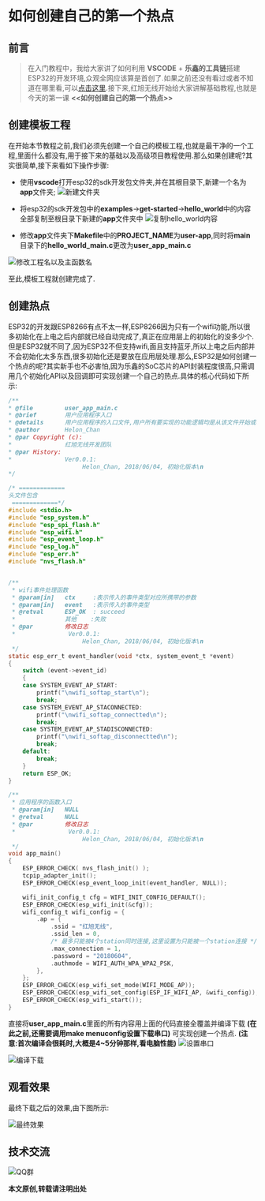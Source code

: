 # 如何创建自己的第一个热点
## 前言
> 在入门教程中，我给大家讲了如何利用 **VSCODE** + **乐鑫的工具链**搭建ESP32的开发环境,众观全网应该算是首创了.如果之前还没有看过或者不知道在哪里看,可以[点击这里](https://github.com/xiaolongba/wireless-tech/blob/master/%E8%BD%AF%E4%BB%B6/%E5%85%A5%E9%97%A8%E6%95%99%E7%A8%8B/%E5%A6%82%E4%BD%95%E6%90%AD%E5%BB%BAESP32%E5%BC%80%E5%8F%91%E7%8E%AF%E5%A2%83.md).接下来,红旭无线开始给大家讲解基础教程,也就是今天的第一课 **<<如何创建自己的第一个热点>>**

## 创建模板工程
在开始本节教程之前,我们必须先创建一个自己的模板工程,也就是最干净的一个工程,里面什么都没有,用于接下来的基础以及高级项目教程使用.那么如果创建呢?其实很简单,接下来看如下操作步骤:
- 使用**vscode**打开esp32的sdk开发包文件夹,并在其根目录下,新建一个名为**app**文件夹;
![新建文件夹](https://raw.githubusercontent.com/xiaolongba/picture/master/create_new_folder.gif)

- 将esp32的sdk开发包中的**examples**->**get-started**->**hello_world**中的内容全部复制至根目录下新建的**app**文件夹中
![复制hello_world内容](https://raw.githubusercontent.com/xiaolongba/picture/master/copy_hello_world.gif)

- 修改**app**文件夹下**Makefile**中的**PROJECT_NAME**为**user-app**,同时将**main**目录下的**hello_world_main.c**更改为**user_app_main.c**

![修改工程名以及主函数名](https://raw.githubusercontent.com/xiaolongba/picture/master/name_modified.gif)

至此,模板工程就创建完成了.

## 创建热点
ESP32的开发跟ESP8266有点不太一样,ESP8266因为只有一个wifi功能,所以很多初始化在上电之后内部就已经自动完成了,真正在应用层上的初始化的没多少个.但是ESP32就不同了,因为ESP32不但支持wifi,面且支持蓝牙,所以上电之后内部并不会初始化太多东西,很多初始化还是要放在应用层处理.那么,ESP32是如何创建一个热点的呢?其实新手也不必害怕,因为乐鑫的SoC芯片的API封装程度很高,只需调用几个初始化API以及回调即可实现创建一个自己的热点.具体的核心代码如下所示:
```c
/** 
* @file         user_app_main.c 
* @brief        用户应用程序入口
* @details      用户应用程序的入口文件,用户所有要实现的功能逻辑均是从该文件开始或者处理
* @author       Helon_Chan 
* @par Copyright (c):  
*               红旭无线开发团队
* @par History:          
*               Ver0.0.1:
                     Helon_Chan, 2018/06/04, 初始化版本\n 
*/

/* =============
头文件包含
 =============*/
#include <stdio.h>
#include "esp_system.h"
#include "esp_spi_flash.h"
#include "esp_wifi.h"
#include "esp_event_loop.h"
#include "esp_log.h"
#include "esp_err.h"
#include "nvs_flash.h"


/** 
 * wifi事件处理函数
 * @param[in]   ctx     :表示传入的事件类型对应所携带的参数
 * @param[in]   event   :表示传入的事件类型
 * @retval      ESP_OK  : succeed
 *              其他    :失败 
 * @par         修改日志 
 *               Ver0.0.1:
                     Helon_Chan, 2018/06/04, 初始化版本\n 
 */
static esp_err_t event_handler(void *ctx, system_event_t *event)
{
    switch (event->event_id)
    {
    case SYSTEM_EVENT_AP_START:
        printf("\nwifi_softap_start\n");
        break;
    case SYSTEM_EVENT_AP_STACONNECTED:
        printf("\nwifi_softap_connectted\n");
        break;
    case SYSTEM_EVENT_AP_STADISCONNECTED:
        printf("\nwifi_softap_disconnectted\n");
        break;
    default:
        break;
    }
    return ESP_OK;
}

/** 
 * 应用程序的函数入口
 * @param[in]   NULL
 * @retval      NULL              
 * @par         修改日志 
 *               Ver0.0.1:
                     Helon_Chan, 2018/06/04, 初始化版本\n 
 */
void app_main()
{    
    ESP_ERROR_CHECK( nvs_flash_init() );
    tcpip_adapter_init();
    ESP_ERROR_CHECK(esp_event_loop_init(event_handler, NULL));

    wifi_init_config_t cfg = WIFI_INIT_CONFIG_DEFAULT();
    ESP_ERROR_CHECK(esp_wifi_init(&cfg));
    wifi_config_t wifi_config = {
        .ap = {
            .ssid = "红旭无线",
            .ssid_len = 0,
            /* 最多只能被4个station同时连接,这里设置为只能被一个station连接 */
            .max_connection = 1,
            .password = "20180604",
            .authmode = WIFI_AUTH_WPA_WPA2_PSK,
        },
    };    
    ESP_ERROR_CHECK(esp_wifi_set_mode(WIFI_MODE_AP));
    ESP_ERROR_CHECK(esp_wifi_set_config(ESP_IF_WIFI_AP, &wifi_config));
    ESP_ERROR_CHECK(esp_wifi_start());    
}

```

直接将**user_app_main.c**里面的所有内容用上面的代码直接全覆盖并编译下载 **(在此之前,还需要调用make menuconfig设置下载串口)** 可实现创建一个热点. **(注意:首次编译会很耗时,大概是4~5分钟那样,看电脑性能)**
![设置串口](https://raw.githubusercontent.com/xiaolongba/picture/master/make_menuconfig.gif)

![编译下载](https://raw.githubusercontent.com/xiaolongba/picture/master/build_and_download.gif)

## 观看效果
最终下载之后的效果,由下图所示:

![最终效果](https://raw.githubusercontent.com/xiaolongba/picture/master/phone_show.gif)

## 技术交流
![QQ群](https://raw.githubusercontent.com/xiaolongba/picture/master/QQ%20Group.jpg)

**本文原创,转载请注明出处**


